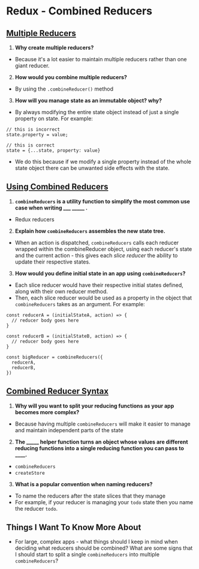 # Redux - Combined Reducers

## [Multiple Reducers](https://www.youtube.com/watch?v=gBER4Or86hE)

1. **Why create multiple reducers?**
- Because it's a lot easier to maintain multiple reducers rather than one giant reducer.

2. **How would you combine multiple reducers?**
- By using the `.combineReducer()` method

3. **How will you manage state as an immutable object? why?**
- By always modifying the entire state object instead of just a single property on state. For example:
```
// this is incorrect
state.property = value;

// this is correct
state = {...state, property: value}
```
- We do this because if we modify a single property instead of the whole state object there can be unwanted side effects with the state.

## [Using Combined Reducers](https://redux.js.org/recipes/structuring-reducers/using-combinereducers/)

1. **`combineReducers` is a utility function to simplify the most common use case when writing ___ _____ .**
- Redux reducers

2. **Explain how `combineReducers` assembles the new state tree.**
- When an action is dispatched, `combineReducers` calls each reducer wrapped within the combineReducer object, using each reducer's state and the current action - this gives each *slice reducer* the ability to update their respective states.

3. **How would you define initial state in an app using `combineReducers`?**
- Each slice reducer would have their respective initial states defined, along with their own reducer method.
- Then, each slice reducer would be used as a property in the object that `combineReducers` takes as an argument.
For example:
```
const reducerA = (initialStateA, action) => {
  // reducer body goes here
}

const reducerB = (initialStateB, action) => {
  // reducer body goes here
}

const bigReducer = combineReducers({
  reducerA,
  reducerB,
})

```

## [Combined Reducer Syntax](https://redux.js.org/api/combinereducers/)

1. **Why will you want to split your reducing functions as your app becomes more complex?**
- Because having multiple `combineReducers` will make it easier to manage and maintain independent parts of the state

2. **The _____ helper function turns an object whose values are different reducing functions into a single reducing function you can pass to ____.**
- `combineReducers`
- `createStore`

3. **What is a popular convention when naming reducers?**
- To name the reducers after the state slices that they manage
- For example, if your reducer is managing your `todo` state then you name the reducer `todo`.

## Things I Want To Know More About
- For large, complex apps - what things should I keep in mind when deciding what reducers should be combined? What are some signs that I should start to split a single `combineReducers` into multiple `combineReducers`?
